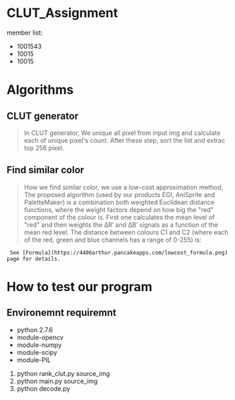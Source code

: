 # CLUT_Assignment

member list:
  * 1001543
  * 10015
  * 10015
 


# Algorithms
 
  CLUT generator
  -------------------------------------------------------
  > In CLUT generator, We unique all pixel from input img and calculate each of unique pixel's count. After these step, sort the list and extrac top 256 pixel.
  
  Find similar color
  ---------------------------------------------------
  >  How we find similar color, we use a low-cost approximation method, The proposed algorithm (used by our products EGI, AniSprite and PaletteMaker) is a combination both weighted Euclidean distance functions, where the weight factors depend on how big the "red" component of the colour is. First one calculates the mean level of "red" and then weights the ΔR′ and ΔB′ signals as a function of the mean red level. The distance between colours C1 and C2 (where each of the red, green and blue channels has a range of 0-255) is:


     See [Formula](https://4406arthur.pancakeapps.com/lowcost_formula.png) page for details.
     
     
     


# How to test our program

Environemnt requiremnt
----------------------------------------


* python 2.7.6
* module-opencv 
* module-numpy
* module-scipy
* module-PIL


1. python rank_clut.py source_img
2. python main.py source_img
3. python decode.py

